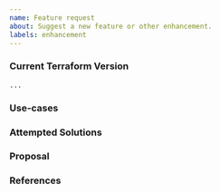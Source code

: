 ```yaml
---
name: Feature request
about: Suggest a new feature or other enhancement.
labels: enhancement
---
```


<!--
Hi there,

Thank you for opening an issue. Please note that we try to keep the Terraform issue tracker reserved for bug reports and feature requests. For general usage questions, please see: https://www.terraform.io/community.html.

If your issue relates to a specific Terraform provider, please open it in the provider's own repository. The index of providers is at https://github.com/terraform-providers .
-->

### Current Terraform Version
<!---
Run `terraform -v` to show the version, and paste the result between the ``` marks below. This will record which version was current at the time of your feature request, to help manage the request backlog.

If you're not using the latest version, please check to see if something related to your request has already been implemented in a later version.
-->

```
...
```

### Use-cases
<!---
In order to properly evaluate a feature request, it is necessary to understand the use-cases for it.

Please describe below the _end goal_ you are trying to achieve that has led you to request this feature.

Please keep this section focused on the problem and not on the suggested solution. We'll get to that in a moment, below!
-->

### Attempted Solutions
<!---
If you've already tried to solve the problem within Terraform's existing features and found a limitation that prevented you from succeeding, please describe it below in as much detail as possible.

Ideally, this would include real configuration snippets that you tried, real Terraform command lines you ran, and what results you got in each case.

Please remove any sensitive information such as passwords before sharing configuration snippets and command lines.
--->

### Proposal
<!---
If you have an idea for a way to address the problem via a change to Terraform features, please describe it below.

In this section, it's helpful to include specific examples of how what you are suggesting might look in configuration files, or on the command line, since that allows us to understand the full picture of what you are proposing.

If you're not sure of some details, don't worry! When we evaluate the feature request we may suggest modifications as necessary to work within the design constraints of Terraform Core.
-->

### References
<!--
Are there any other GitHub issues, whether open or closed, that are related to the problem you've described above or to the suggested solution? If so, please create a list below that mentions each of them. For example:

- #6017

-->
